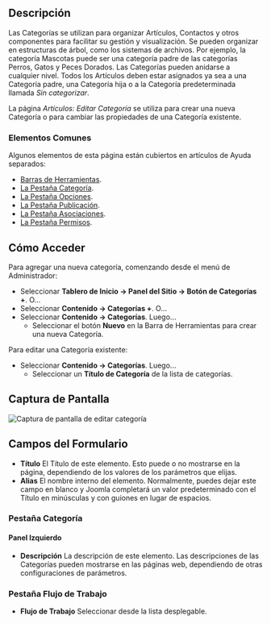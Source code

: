 <!-- Filename: Help4.x:Articles:_New_or_Edit_Category / Display title: Artículos: Editar Categoría -->

## Descripción

Las Categorías se utilizan para organizar Artículos, Contactos y otros
componentes para facilitar su gestión y visualización. Se pueden organizar
en estructuras de árbol, como los sistemas de archivos. Por ejemplo, la categoría Mascotas
puede ser una categoría padre de las categorías Perros, Gatos y Peces Dorados.
Las Categorías pueden anidarse a cualquier nivel. Todos los Artículos deben estar asignados
ya sea a una Categoría padre, una Categoría hija o a la Categoría predeterminada
llamada *Sin categorizar*.

La página *Artículos: Editar Categoría* se utiliza para crear una nueva Categoría o para
cambiar las propiedades de una Categoría existente.

### Elementos Comunes

Algunos elementos de esta página están cubiertos en artículos de Ayuda separados:

* [Barras de Herramientas](jdocmanual?article=help/common-elements/toolbars).
* [La Pestaña Categoría](jdocmanual?article=help/common-elements/edit-category).
* [La Pestaña Opciones](jdocmanual?article=help/common-elements/edit-category-options).
* [La Pestaña Publicación](jdocmanual?article=help/common-elements/edit-publishing).
* [La Pestaña Asociaciones](jdocmanual?article=help/common-elements/edit-associations).
* [La Pestaña Permisos](jdocmanual?article=help/common-elements/edit-permissions).

## Cómo Acceder

Para agregar una nueva categoría, comenzando desde el menú de Administrador:

- Seleccionar **Tablero de Inicio → Panel del Sitio → Botón de Categorías +**. O...
- Seleccionar **Contenido → Categorías +**. O...
- Seleccionar **Contenido → Categorías**. Luego...
  - Seleccionar el botón **Nuevo** en la Barra de Herramientas para crear una nueva Categoría.

Para editar una Categoría existente:

- Seleccionar **Contenido → Categorías**. Luego...
  - Seleccionar un **Título de Categoría** de la lista de categorías.

## Captura de Pantalla

![Captura de pantalla de editar categoría](../../../es/images/articles/articles-edit-category-category-tab.png)

## Campos del Formulario

- **Título** El Título de este elemento. Esto puede o no mostrarse en la
  página, dependiendo de los valores de los parámetros que elijas.
- **Alias** El nombre interno del elemento. Normalmente, puedes dejar este
  campo en blanco y Joomla completará un valor predeterminado con el Título en minúsculas y
  con guiones en lugar de espacios.

### Pestaña Categoría

#### Panel Izquierdo

- **Descripción** La descripción de este elemento. Las descripciones de las Categorías pueden
  mostrarse en las páginas web, dependiendo de otras configuraciones de parámetros.

### Pestaña Flujo de Trabajo

- **Flujo de Trabajo** Seleccionar desde la lista desplegable.
